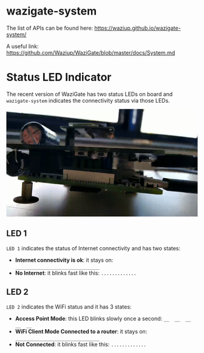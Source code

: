 # wazigate-system

The list of APIs can be found here: https://waziup.github.io/wazigate-system/

A useful link: https://github.com/Waziup/WaziGate/blob/master/docs/System.md


# Status LED Indicator

The recent version of WaziGate has two status LEDs on board and `wazigate-system` indicates the connectivity status via those LEDs.


![LED indicators](assets/LEDs.gif "LED indicators")

## LED 1
`LED 1` indicates the status of Internet connectivity and has two states:

- **Internet connectivity is ok**: it stays on: `_______________________________`
- **No Internet**: it blinks fast like this: `.............`

## LED 2
`LED 2` indicates the WiFi status and it has 3 states:

- **Access Point Mode**: this LED blinks slowly once a second: `__  __  __  __  __`
- **WiFi Client Mode Connected to a router**: it stays on: `_______________________________`
- **Not Connected**: it blinks fast like this: `.............`

